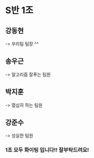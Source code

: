 # S반 1조

## 강동현
-> 우리팀 팀장 ^^
## 송우근
-> 알고리즘 잘푸는 팀원
## 박지훈
-> 열심히 하는 팀원
## 강준수
-> 성실한 팀원

### 1조 모두 화이팅 입니다!! 잘부탁드려요!
